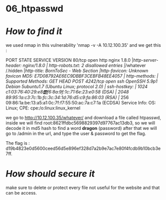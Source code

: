 # 06_htpasswd

# *How to find it*

we used nmap in this vulnerability 'nmap -v -A 10.12.100.35'
and we get this :

PORT     STATE SERVICE VERSION
80/tcp   open  http    nginx 1.8.0
|_http-server-header: nginx/1.8.0
| http-robots.txt: 2 disallowed entries
|_/whatever /.hidden
|_http-title: BornToSec - Web Section
|_http-favicon: Unknown favicon MD5: E7D08792AE6EC9DBBF3CEBFB48EE4057
| http-methods:
|_  Supported Methods: GET HEAD POST
4242/tcp open  ssh     OpenSSH 5.9p1 Debian 5ubuntu1.7 (Ubuntu Linux; protocol 2.0)
| ssh-hostkey:
|   1024 c1:03:76:40:29:e8:ab:f6:8a:9f:1c:71:6e:23:e0:58 (DSA)
|   2048 89:95:1a:c3:7c:1b:fc:3c:34:1d:76:d5:c9:fa:86:03 (RSA)
|_  256 09:86:1a:be:13:a5:a1:0c:7f:f7:55:50:ac:7a:c7:1a (ECDSA)
Service Info: OS: Linux; CPE: cpe:/o:linux:linux_kernel


we go to http://10.12.100.35/whatever/ and download a file called htpasswd,
inside we will find root:8621ffdbc5698829397d97767ac13db3,
so we will decode it in md5 hash to find a word **dragon** (password)
after that we will go to /admin in the url, and type the user & password
to get the flag.

The flag is : d19b4823e0d5600ceed56d5e896ef328d7a2b9e7ac7e80f4fcdb9b10bcb3e7ff.

# *How should secure it*

make sure to delete or protect every file not useful for the website and that can be access.




